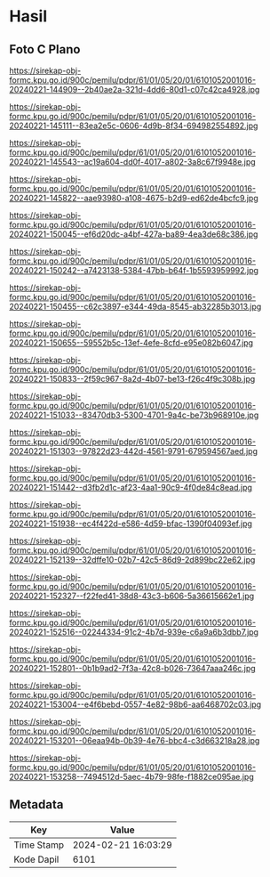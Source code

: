 # Hasil

## Foto C Plano

https://sirekap-obj-formc.kpu.go.id/900c/pemilu/pdpr/61/01/05/20/01/6101052001016-20240221-144909--2b40ae2a-321d-4dd6-80d1-c07c42ca4928.jpg

https://sirekap-obj-formc.kpu.go.id/900c/pemilu/pdpr/61/01/05/20/01/6101052001016-20240221-145111--83ea2e5c-0606-4d9b-8f34-694982554892.jpg

https://sirekap-obj-formc.kpu.go.id/900c/pemilu/pdpr/61/01/05/20/01/6101052001016-20240221-145543--ac19a604-dd0f-4017-a802-3a8c67f9948e.jpg

https://sirekap-obj-formc.kpu.go.id/900c/pemilu/pdpr/61/01/05/20/01/6101052001016-20240221-145822--aae93980-a108-4675-b2d9-ed62de4bcfc9.jpg

https://sirekap-obj-formc.kpu.go.id/900c/pemilu/pdpr/61/01/05/20/01/6101052001016-20240221-150045--ef6d20dc-a4bf-427a-ba89-4ea3de68c386.jpg

https://sirekap-obj-formc.kpu.go.id/900c/pemilu/pdpr/61/01/05/20/01/6101052001016-20240221-150242--a7423138-5384-47bb-b64f-1b5593959992.jpg

https://sirekap-obj-formc.kpu.go.id/900c/pemilu/pdpr/61/01/05/20/01/6101052001016-20240221-150455--c62c3897-e344-49da-8545-ab32285b3013.jpg

https://sirekap-obj-formc.kpu.go.id/900c/pemilu/pdpr/61/01/05/20/01/6101052001016-20240221-150655--59552b5c-13ef-4efe-8cfd-e95e082b6047.jpg

https://sirekap-obj-formc.kpu.go.id/900c/pemilu/pdpr/61/01/05/20/01/6101052001016-20240221-150833--2f59c967-8a2d-4b07-be13-f26c4f9c308b.jpg

https://sirekap-obj-formc.kpu.go.id/900c/pemilu/pdpr/61/01/05/20/01/6101052001016-20240221-151033--83470db3-5300-4701-9a4c-be73b968910e.jpg

https://sirekap-obj-formc.kpu.go.id/900c/pemilu/pdpr/61/01/05/20/01/6101052001016-20240221-151303--97822d23-442d-4561-9791-679594567aed.jpg

https://sirekap-obj-formc.kpu.go.id/900c/pemilu/pdpr/61/01/05/20/01/6101052001016-20240221-151442--d3fb2d1c-af23-4aa1-90c9-4f0de84c8ead.jpg

https://sirekap-obj-formc.kpu.go.id/900c/pemilu/pdpr/61/01/05/20/01/6101052001016-20240221-151938--ec4f422d-e586-4d59-bfac-1390f04093ef.jpg

https://sirekap-obj-formc.kpu.go.id/900c/pemilu/pdpr/61/01/05/20/01/6101052001016-20240221-152139--32dffe10-02b7-42c5-86d9-2d899bc22e62.jpg

https://sirekap-obj-formc.kpu.go.id/900c/pemilu/pdpr/61/01/05/20/01/6101052001016-20240221-152327--f22fed41-38d8-43c3-b606-5a36615662e1.jpg

https://sirekap-obj-formc.kpu.go.id/900c/pemilu/pdpr/61/01/05/20/01/6101052001016-20240221-152516--02244334-91c2-4b7d-939e-c6a9a6b3dbb7.jpg

https://sirekap-obj-formc.kpu.go.id/900c/pemilu/pdpr/61/01/05/20/01/6101052001016-20240221-152801--0b1b9ad2-7f3a-42c8-b026-73647aaa246c.jpg

https://sirekap-obj-formc.kpu.go.id/900c/pemilu/pdpr/61/01/05/20/01/6101052001016-20240221-153004--e4f6bebd-0557-4e82-98b6-aa6468702c03.jpg

https://sirekap-obj-formc.kpu.go.id/900c/pemilu/pdpr/61/01/05/20/01/6101052001016-20240221-153201--06eaa94b-0b39-4e76-bbc4-c3d663218a28.jpg

https://sirekap-obj-formc.kpu.go.id/900c/pemilu/pdpr/61/01/05/20/01/6101052001016-20240221-153258--7494512d-5aec-4b79-98fe-f1882ce095ae.jpg


## Metadata

| Key        | Value               |
| ---------- | ------------------- |
| Time Stamp | 2024-02-21 16:03:29 |
| Kode Dapil | 6101                |



